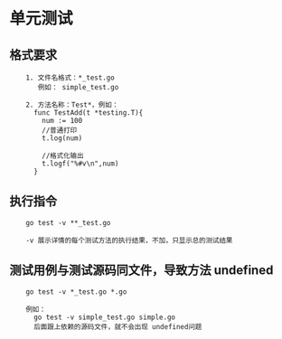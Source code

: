 # 单元测试

## 格式要求
```
    1. 文件名格式：*_test.go
       例如： simple_test.go
       
    2. 方法名称：Test*，例如：
      func TestAdd(t *testing.T){
        num := 100
        //普通打印
        t.log(num)
        
        //格式化输出
        t.logf("%#v\n",num)
      }
```

## 执行指令
```
    go test -v **_test.go
    
    -v 展示详情的每个测试方法的执行结果，不加，只显示总的测试结果
```

## 测试用例与测试源码同文件，导致方法 undefined
```
    go test -v *_test.go *.go
    
    例如：
      go test -v simple_test.go simple.go
      后面跟上依赖的源码文件，就不会出现 undefined问题
```
